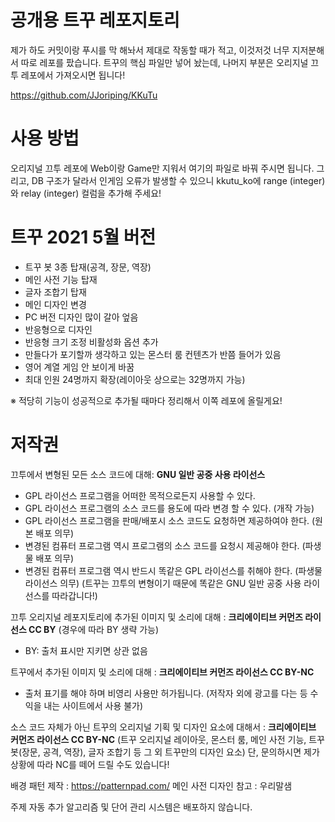 # 공개용 트꾸 레포지토리

제가 하도 커밋이랑 푸시를 막 해놔서 제대로 작동할 때가 적고, 이것저것 너무 지저분해서 따로 레포를 팠습니다.
트꾸의 핵심 파일만 넣어 놨는데, 나머지 부분은 오리지널 끄투 레포에서 가져오시면 됩니다!

https://github.com/JJoriping/KKuTu

# 사용 방법
오리지널 끄투 레포에 Web이랑 Game만 지워서 여기의 파일로 바꿔 주시면 됩니다.
그리고, DB 구조가 달라서 인게임 오류가 발생할 수 있으니 kkutu_ko에 range (integer)와 relay (integer) 컬럼을 추가해 주세요!

# 트꾸 2021 5월 버전
- 트꾸 봇 3종 탑재(공격, 장문, 역장)
- 메인 사전 기능 탑재
- 글자 조합기 탑재
- 메인 디자인 변경
- PC 버전 디자인 많이 갈아 엎음
- 반응형으로 디자인
- 반응형 크기 조정 비활성화 옵션 추가
- 만들다가 포기할까 생각하고 있는 몬스터 룸 컨텐츠가 반쯤 들어가 있음
- 영어 계열 게임 안 보이게 바꿈
- 최대 인원 24명까지 확장(레이아웃 상으로는 32명까지 가능)

※ 적당히 기능이 성공적으로 추가될 때마다 정리해서 이쪽 레포에 올릴게요!

# 저작권

끄투에서 변형된 모든 소스 코드에 대해: **GNU 일반 공중 사용 라이선스**
- GPL 라이선스 프로그램을 어떠한 목적으로든지 사용할 수 있다.
- GPL 라이선스 프로그램의 소스 코드를 용도에 따라 변경 할 수 있다. (개작 가능)
- GPL 라이선스 프로그램을 판매/배포시 소스 코드도 요청하면 제공하여야 한다. (원본 배포 의무)
- 변경된 컴퓨터 프로그램 역시 프로그램의 소스 코드를 요청시 제공해야 한다. (파생물 배포 의무)
- 변경된 컴퓨터 프로그램 역시 반드시 똑같은 GPL 라이선스를 취해야 한다. (파생물 라이선스 의무)
(트꾸는 끄투의 변형이기 때문에 똑같은 GNU 일반 공중 사용 라이선스를 따라갑니다!)

끄투 오리지널 레포지토리에 추가된 이미지 및 소리에 대해 : **크리에이티브 커먼즈 라이선스 CC BY** (경우에 따라 BY 생략 가능)
- BY: 출처 표시만 지키면 상관 없음


트꾸에서 추가된 이미지 및 소리에 대해 : **크리에이티브 커먼즈 라이선스 CC BY-NC**
- 출처 표기를 해야 하며 비영리 사용만 허가됩니다. (저작자 외에 광고를 다는 등 수익을 내는 사이트에서 사용 불가)

소스 코드 자체가 아닌 트꾸의 오리지널 기획 및 디자인 요소에 대해서 : **크리에이티브 커먼즈 라이선스 CC BY-NC**
(트꾸 오리지널 레이아웃, 몬스터 룸, 메인 사전 기능, 트꾸 봇(장문, 공격, 역장), 글자 조합기 등 그 외 트꾸만의 디자인 요소)
단, 문의하시면 제가 상황에 따라 NC를 떼어 드릴 수도 있습니다!

배경 패턴 제작 : https://patternpad.com/
메인 사전 디자인 참고 : 우리말샘

주제 자동 추가 알고리즘 및 단어 관리 시스템은 배포하지 않습니다.
